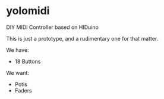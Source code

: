 yolomidi
========

DIY MIDI Controller based on HIDuino

This is just a prototype, and a rudimentary one for that matter.

We have:
* 18 Buttons

We want:
* Potis
* Faders
